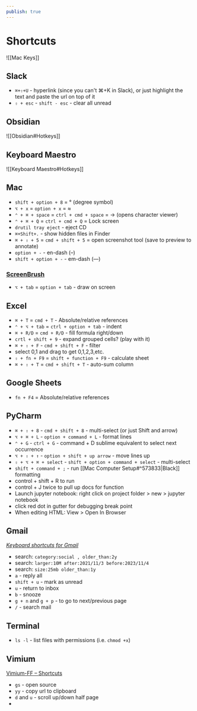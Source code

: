 ```yaml
---
publish: true
---
```

# Shortcuts

![[Mac Keys]]

## Slack
- `⌘+⇧+U` - hyperlink (since you can't ⌘+K in Slack), or just highlight the text and paste the url on top of it
- `⇧ + esc` - `shift - esc` - clear all unread
 

## Obsidian
![[Obsidian#Hotkeys]]

## Keyboard Maestro
![[Keyboard Maestro#Hotkeys]]


## Mac
- `shift + option + 8` = ° (degree symbol)
- `⌥ + x` = `option + x` = ≈
- `⌃ + ⌘ + space` = `ctrl + cmd + space` = → (opens character viewer)
- `⌃ + ⌘ + Q` = `ctrl + cmd + Q` = Lock screen
- `drutil tray eject` - eject CD
- `⌘+Shift+.` - show hidden files in Finder
- `⌘ + ⇧ + 5` = `cmd + shift + 5` = open screenshot tool (save to preview to annotate)
- `option + -` - en-dash (–)
- `shift + option + -` - em-dash (—)


### [**ScreenBrush**](https://imagestudiopro.com/screenbrush/)
- `⌥ + tab` = `option + tab` - draw on screen


## Excel
- `⌘ + T` = `cmd + T` - Absolute/relative references
- `⌃ + ⌥ + tab` = `ctrl + option + tab` - indent
- `⌘ + R/D` = `cmd + R/D` - fill formula right/down
- `crtl + shift + 9` - expand grouped cells? (play with it)
- `⌘ + ⇧ + F` - `cmd + shift + F` - filter
- select 0,1 and drag to get 0,1,2,3,etc.
- `⇧ + fn + F9` = `shift + function + F9` - calculate sheet
- `⌘ + ⇧ + T` = `cmd + shift + T` - auto-sum column


## Google Sheets
- `fn + F4` = Absolute/relative references


## PyCharm
- `⌘ + ⇧ + 8` - `cmd + shift + 8` - multi-select (or just Shift and arrow)
- `⌥ + ⌘ + L` - `option + command + L` - format lines
- `⌃ + G` - `ctrl + G` - command + D sublime equivalent to select next occurrence
- `⌥ + ⇧ + ↑` - `option + shift + up arrow` - move lines up
- `⇧ + ⌥ + ⌘ + select` - `shift + option + command + select` - multi-select
- `shift + command + ;` - run [[Mac Computer Setup#^573833|Black]] formatting
- control + shift + R to run
- control + J twice to pull up docs for function
- Launch jupyter notebook: right click on project folder > new > jupyter notebook
- click red dot in gutter for debugging break point
- When editing HTML: View > Open In Browser


## Gmail
*[Keyboard shortcuts for Gmail](https://support.google.com/mail/answer/6594?hl=en&co=GENIE.Platform=Desktop#zippy=%2Capplication%2Cnavigation%2Cactions)*
- search: `category:social , older_than:2y `
- search: `larger:10M after:2021/11/3 before:2023/11/4 `
- search: `size:25mb older_than:1y `
- `a` - reply all
- `shift + u` - mark as unread
- `u` - return to inbox
- `b` - snooze
- `g + n` and `g + p` - to go to next/previous page 
- `/` - search mail


## Terminal
- `ls -l` - list files with permissions (i.e. `chmod +x`)


## Vimium 
[Vimium-FF – Shortcuts](https://addons.mozilla.org/en-US/firefox/addon/vimium-ff/)
- `gs` - open source 
- `yy` - copy url to clipboard 
- `d` and `u` - scroll up/down half page 
- 
